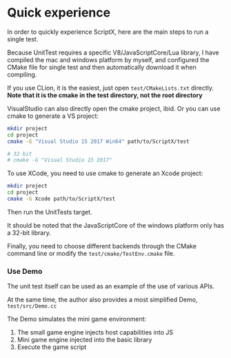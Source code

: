 # Quick experience

In order to quickly experience ScriptX, here are the main steps to run a single test.

Because UnitTest requires a specific V8/JavaScriptCore/Lua library, I have compiled the mac and windows platform by myself, and configured the CMake file for single test and then automatically download it when compiling.

If you use CLion, it is the easiest, just open `test/CMakeLists.txt` directly.
**Note that it is the cmake in the test directory, not the root directory**

VisualStudio can also directly open the cmake project, ibid.
Or you can use cmake to generate a VS project:
```bash
mkdir project
cd project
cmake -G "Visual Studio 15 2017 Win64" path/to/ScriptX/test

# 32 bit
# cmake -G "Visual Studio 15 2017"
```

To use XCode, you need to use cmake to generate an Xcode project:

```bash
mkdir project
cd project
cmake -G Xcode path/to/ScriptX/test
```

Then run the UnitTests target.

It should be noted that the JavaScriptCore of the windows platform only has a 32-bit library.

Finally, you need to choose different backends through the CMake command line or modify the `test/cmake/TestEnv.cmake` file.

### Use Demo

The unit test itself can be used as an example of the use of various APIs.

At the same time, the author also provides a most simplified Demo, `test/src/Demo.cc`

The Demo simulates the mini game environment:

1. The small game engine injects host capabilities into JS
2. Mini game engine injected into the basic library
3. Execute the game script